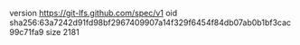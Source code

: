 version https://git-lfs.github.com/spec/v1
oid sha256:63a7242d91fd98bf2967409907a14f329f6454f84db07ab0b1bf3cac99c71fa9
size 2181

